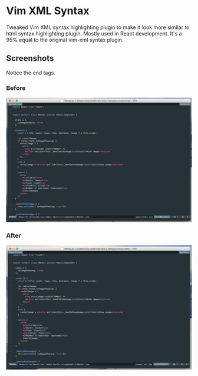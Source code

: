 # Vim XML Syntax

Tweaked Vim XML syntax highlighting plugin to make it look more similar to html syntax highlighting plugin. Mostly used in React development.
It's a 95% equal to the original vim-xml syntax plugin.


## Screenshots

Notice the end tags.

### Before

![Before screenshot](screenshots/before.png)

### After

![After screenshot](screenshots/after.png)
